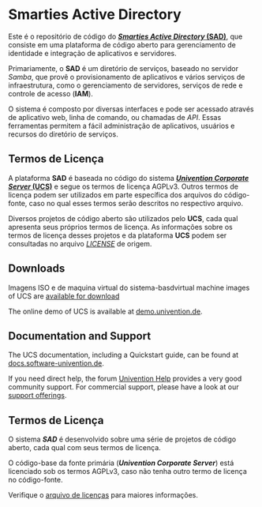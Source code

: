 # Smarties Active Directory

Este é o repositório de código do [**_Smarties Active Directory_ (SAD)**](https://sad.repository.smarttarget.tech), que consiste em uma plataforma de código aberto para gerenciamento de identidade e integração de aplicativos e servidores.

Primariamente, o **SAD** é um diretório de serviços, baseado no servidor _Samba_, que provê o provisionamento de aplicativos e vários serviços de infraestrutura, como o gerenciamento de servidores, serviços de rede e controle de acesso (**IAM**).

O sistema é composto por diversas interfaces e pode ser acessado através de aplicativo web, linha de comando, ou chamadas de _API_. Essas ferramentas permitem a fácil administração de aplicativos, usuários e recursos do diretório de serviços. 

## Termos de Licença 

A plataforma **SAD** é baseada no código do sistema [**_Univention Corporate Server_ (UCS)**](https://github.com/univention/univention-corporate-server) e segue os termos de licença AGPLv3. Outros termos de licença podem ser utilizados em parte específica dos arquivos do código-fonte, caso no qual esses termos serão descritos no respectivo arquivo.

Diversos projetos de código aberto são utilizados pelo **UCS**, cada qual apresenta seus próprios termos de licença. As informações sobre os termos de licença desses projetos e da plataforma **UCS** podem ser consultadas no arquivo [_LICENSE_](https://github.com/univention/univention-corporate-server/LICENSE) de origem.

## Downloads

Imagens ISO e de maquina virtual do sistema-basdvirtual machine images of UCS are [available for download](https://www.univention.com/products/download/)

The online demo of UCS is available at [demo.univention.de](https://demo.univention.de/).

## Documentation and Support

The UCS documentation, including a Quickstart guide, can be found at [docs.software-univention.de](https://docs.software-univention.de/).

If you need direct help, the forum [Univention
Help](https://help.univention.com) provides a very good community support. For commercial support, please have a look at our [support
offerings](https://www.univention.com/download-and-support/support/commercial-support/).

## Termos de Licença 

O sistema **_SAD_** é desenvolvido sobre uma série de projetos de código aberto, cada qual com seus termos de licença.

O código-base da fonte primária (__*Univention Corporate Server*__) está licenciado sob os termos AGPLv3, caso não tenha outro termo de licença no código-fonte.

Verifique o [arquivo de licenças](./LICENSES.txt) para maiores informações. 